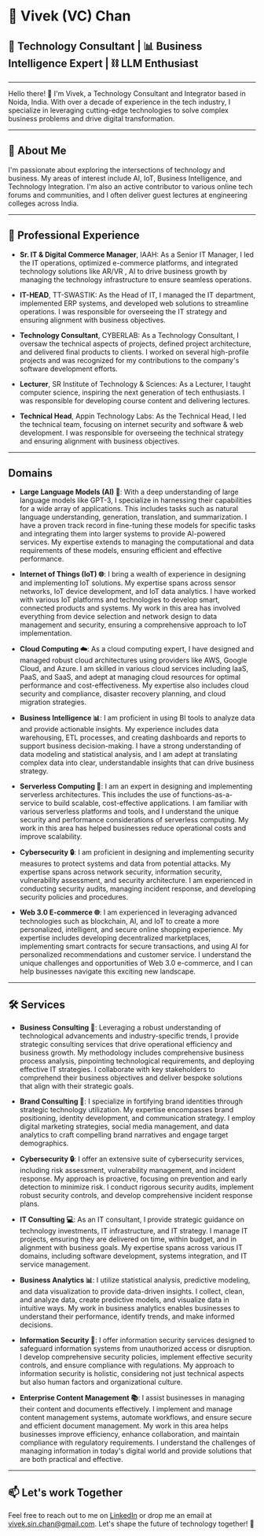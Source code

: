 # 👋 Vivek (VC) Chan


## 💼 Technology Consultant | 📊 Business Intelligence Expert | ⛓️ LLM Enthusiast

---

Hello there! 👋 I'm Vivek, a Technology Consultant and Integrator based in Noida, India. With over a decade of experience in the tech industry, I specialize in leveraging cutting-edge technologies to solve complex business problems and drive digital transformation.

---

## 🚀 About Me

I'm passionate about exploring the intersections of technology and business. My areas of interest include AI, IoT, Business Intelligence, and Technology Integration. I'm also an active contributor to various online tech forums and communities, and I often deliver guest lectures at engineering colleges across India.

---

## 💼 Professional Experience

- **Sr. IT & Digital Commerce Manager**, IAAH: As a Senior IT Manager, I led the IT operations, optimized e-commerce platforms, and integrated technology solutions like AR/VR , AI to drive business growth by managing the technology infrastructure to ensure seamless operations.

- **IT-HEAD**, TT-SWASTIK: As the Head of IT, I managed the IT department, implemented ERP systems, and developed web solutions to streamline operations. I was responsible for overseeing the IT strategy and ensuring alignment with business objectives.

- **Technology Consultant**, CYBERLAB: As a Technology Consultant, I oversaw the technical aspects of projects, defined project architecture, and delivered final products to clients. I worked on several high-profile projects and was recognized for my contributions to the company's software development efforts.

- **Lecturer**, SR Institute of Technology & Sciences: As a Lecturer, I taught computer science, inspiring the next generation of tech enthusiasts. I was responsible for developing course content and delivering lectures.

- **Technical Head**, Appin Technology Labs: As the Technical Head, I led the technical team, focusing on internet security and software & web development. I was responsible for overseeing the technical strategy and ensuring alignment with business objectives.

---

## Domains

- **Large Language Models (AI) 🤖**: With a deep understanding of large language models like GPT-3, I specialize in harnessing their capabilities for a wide array of applications. This includes tasks such as natural language understanding, generation, translation, and summarization. I have a proven track record in fine-tuning these models for specific tasks and integrating them into larger systems to provide AI-powered services. My expertise extends to managing the computational and data requirements of these models, ensuring efficient and effective performance.

- **Internet of Things (IoT) 🌐**: I bring a wealth of experience in designing and implementing IoT solutions. My expertise spans across sensor networks, IoT device development, and IoT data analytics. I have worked with various IoT platforms and technologies to develop smart, connected products and systems. My work in this area has involved everything from device selection and network design to data management and security, ensuring a comprehensive approach to IoT implementation.

- **Cloud Computing ☁️**: As a cloud computing expert, I have designed and managed robust cloud architectures using providers like AWS, Google Cloud, and Azure. I am skilled in various cloud services including IaaS, PaaS, and SaaS, and adept at managing cloud resources for optimal performance and cost-effectiveness. My expertise also includes cloud security and compliance, disaster recovery planning, and cloud migration strategies.

- **Business Intelligence 📊**: I am proficient in using BI tools to analyze data and provide actionable insights. My experience includes data warehousing, ETL processes, and creating dashboards and reports to support business decision-making. I have a strong understanding of data modeling and statistical analysis, and I am adept at translating complex data into clear, understandable insights that can drive business strategy.

- **Serverless Computing 🚀**: I am an expert in designing and implementing serverless architectures. This includes the use of functions-as-a-service to build scalable, cost-effective applications. I am familiar with various serverless platforms and tools, and I understand the unique security and performance considerations of serverless computing. My work in this area has helped businesses reduce operational costs and improve scalability.

- **Cybersecurity 🔒**: I am proficient in designing and implementing security measures to protect systems and data from potential attacks. My expertise spans across network security, information security, vulnerability assessment, and security architecture. I am experienced in conducting security audits, managing incident response, and developing security policies and procedures.

- **Web 3.0 E-commerce 🌐**: I am experienced in leveraging advanced technologies such as blockchain, AI, and IoT to create a more personalized, intelligent, and secure online shopping experience. My expertise includes developing decentralized marketplaces, implementing smart contracts for secure transactions, and using AI for personalized recommendations and customer service. I understand the unique challenges and opportunities of Web 3.0 e-commerce, and I can help businesses navigate this exciting new landscape.



---

## 🛠️ Services

- **Business Consulting 💼**: Leveraging a robust understanding of technological advancements and industry-specific trends, I provide strategic consulting services that drive operational efficiency and business growth. My methodology includes comprehensive business process analysis, pinpointing technological requirements, and deploying effective IT strategies. I collaborate with key stakeholders to comprehend their business objectives and deliver bespoke solutions that align with their strategic goals.

- **Brand Consulting 🎨**: I specialize in fortifying brand identities through strategic technology utilization. My expertise encompasses brand positioning, identity development, and communication strategy. I employ digital marketing strategies, social media management, and data analytics to craft compelling brand narratives and engage target demographics.

- **Cybersecurity 🔒**: I offer an extensive suite of cybersecurity services, including risk assessment, vulnerability management, and incident response. My approach is proactive, focusing on prevention and early detection to minimize risk. I conduct rigorous security audits, implement robust security controls, and develop comprehensive incident response plans.

- **IT Consulting 💻**: As an IT consultant, I provide strategic guidance on technology investments, IT infrastructure, and IT strategy. I manage IT projects, ensuring they are delivered on time, within budget, and in alignment with business goals. My expertise spans across various IT domains, including software development, systems integration, and IT service management.

- **Business Analytics 📊**: I utilize statistical analysis, predictive modeling, and data visualization to provide data-driven insights. I collect, clean, and analyze data, create predictive models, and visualize data in intuitive ways. My work in business analytics enables businesses to understand their performance, identify trends, and make informed decisions.

- **Information Security 🔐**: I offer information security services designed to safeguard information systems from unauthorized access or disruption. I develop comprehensive security policies, implement effective security controls, and ensure compliance with regulations. My approach to information security is holistic, considering not just technical aspects but also human factors and organizational culture.

- **Enterprise Content Management 📚**: I assist businesses in managing their content and documents effectively. I implement and manage content management systems, automate workflows, and ensure secure and efficient document management. My work in this area helps businesses improve efficiency, enhance collaboration, and maintain compliance with regulatory requirements. I understand the challenges of managing information in today's digital world and provide solutions that are both practical and effective.
---

## 📫 Let's work Together

Feel free to reach out to me on [LinkedIn](https://www.linkedin.com/in/vivekchan/) or drop me an email at vivek.sin.chan@gmail.com. Let's shape the future of technology together! 🚀



<!---
vivek-chan/vivek-chan is a ✨ special ✨ repository because its `README.md` (this file) appears on your GitHub profile.
You can click the Preview link to take a look at your changes.
--->
